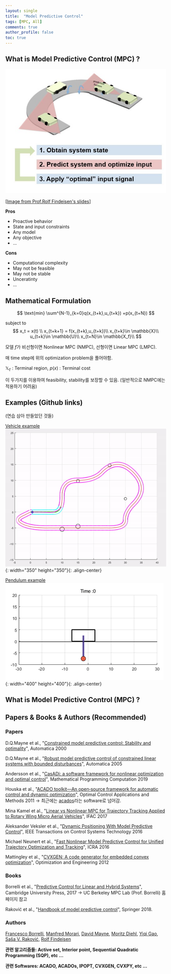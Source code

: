 ```yaml
---
layout: single
title:  "Model Predictive Control"
tags: [MPC, All]
comments: true
author_profile: false
toc: true
---
```

## What is Model Predictive Control (MPC) ?
![title](/fig/MPC_intro.jpg)

[[Image from Prof.Rolf Findeisen's slides](http://ifatwww.et.uni-magdeburg.de/syst/cdc2012/workshopallslides.pdf)]

**Pros**
- Proactive behavior
- State and input constraints
- Any model
- Any objective
- ...

**Cons**
- Computational complexity
- May not be feasible
- May not be stable
- Unceratinty
- ...
  
## Mathematical Formulation
$$
\text{min} \sum^{N-1}_{k=0}q(x_{t+k},u_{t+k}) +p(x_{t+N}) 
$$

subject to
$$
x_t = x(t) \\
x_{t+k+1} = f(x_{t+k},u_{t+k})\\
x_{t+k}\in \mathbb{X}\\
u_{t+k}\in \mathbb{U}\\
x_{t+N}\in \mathbb{X_f}\\
$$

모델 $f$가 비선형이면 Nonlinear MPC (NMPC), 선형이면 Linear MPC (LMPC).

매 time step에 위의 optimization problem을 풀어야함.

$\mathbb{X_f}$ : Terminal region, $p(x)$ : Terminal cost

이 두가지를 이용하여 feasibility, stability를 보장할 수 있음. (일반적으로 NMPC에는 적용하기 어려움)

## Examples (Github links)
(연습 삼아 만들었던 것들)

[Vehicle example](https://github.com/lee-ck/Model-Predictive-Control)
![title](/fig/result_gif.gif){: width="350" height="350"}{: .align-center}


[Pendulum example](https://github.com/lee-ck/Inverted-pendulum-on-a-cart-control---MPC-LQR-PID)
![title](/fig/MPC_Invert.gif){: width="400" height="400"}{: .align-center}


## What is Model Predictive Control (MPC) ?


## Papers & Books & Authors (Recommended)

### **Papers**

D.Q.Mayne et al., "[Constrained model predictive control: Stability and optimality](https://www.sciencedirect.com/science/article/pii/S0005109899002149)", Automatica 2000

D.Q.Mayne et al., "[Robust model predictive control of constrained linear systems with bounded disturbances](https://www.sciencedirect.com/science/article/pii/S0005109804002870)", Automatica 2005

Andersson et al., "[CasADi: a software framework for nonlinear optimization and optimal control](https://web.casadi.org/)", Mathematical Programming Computation 2019

Houska et al., "[ACADO toolkit—An open‐source framework for automatic control and dynamic optimization](https://acado.github.io/)", Optimal Control Applications and Methods 2011
&rarr; 최근에는 [acados](https://docs.acados.org/)라는 software로 넘어감.

Mina Kamel et al., "[Linear vs Nonlinear MPC for Trajectory Tracking Applied to Rotary Wing Micro Aerial Vehicles](https://arxiv.org/abs/1611.09240)", IFAC 2017

Aleksander Veksler et al., "[Dynamic Positioning With Model Predictive Control](https://ieeexplore.ieee.org/abstract/document/7386641)", IEEE Transactions on Control Systems Technology 2016

Michael Neunert et al., "[Fast Nonlinear Model Predictive Control for Unified Trajectory Optimization and Tracking](https://ieeexplore.ieee.org/document/7487274)", ICRA 2016

Mattingley et al., "[CVXGEN: A code generator for embedded convex optimization](https://cvxgen.com/docs/index.html)", Optimization and Engineering 2012


### **Books**

Borrelli et al., "[Predictive Control for Linear and Hybrid Systems](http://www.mpc.berkeley.edu/mpc-course-material)", Cambridge University Press, 2017
&rarr; UC Berkeley MPC Lab (Prof. Borrelli) 홈페이지 참고

Raković et al., "[Handbook of model predictive control](https://books.google.co.kr/books?hl=ko&lr=&id=I3VsDwAAQBAJ&oi=fnd&pg=PR7&dq=Handbook+of+Model+Predictive+Control&ots=cYbWddt2H-&sig=0mYkxV24zMX_gDIQH6YMExPuosM#v=onepage&q=Handbook%20of%20Model%20Predictive%20Control&f=false)", Springer 2018.


### **Authors**

[Francesco Borrelli](https://scholar.google.co.kr/citations?user=Cz-Q_IsAAAAJ&hl=ko&oi=ao),
[Manfred Morari](https://scholar.google.co.kr/citations?user=JiW8z50AAAAJ&hl=ko&oi=sra),
[David Mayne](https://scholar.google.co.kr/citations?user=0d7Yj9sAAAAJ&hl=ko&oi=sra),
[Moritz Diehl](https://scholar.google.co.kr/citations?user=JEwMX6wAAAAJ&hl=ko&oi=sra),
[Yiqi Gao](https://scholar.google.co.kr/citations?user=yX4ibDoAAAAJ&hl=ko&oi=ao),
[Saša V. Raković](https://scholar.google.co.kr/citations?user=8qIjI0EAAAAJ&hl=ko&oi=sra),
[Rolf Findeisen](https://scholar.google.com/citations?user=51blT9cAAAAJ&hl=en)



**관련 알고리즘들:
Active set, Interior point, Sequential Quadratic Programming (SQP), etc ...**

**관련 Softwares: 
ACADO, ACADOs, IPOPT, CVXGEN, CVXPY, etc ...**